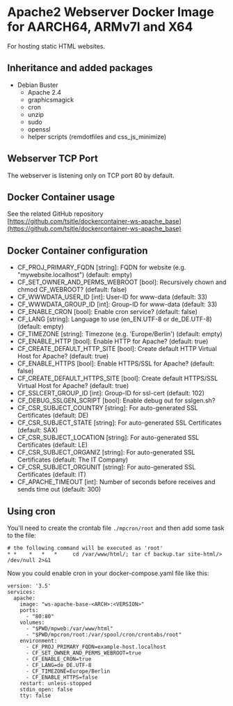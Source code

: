 # Apache2 Webserver Docker Image for AARCH64, ARMv7l and X64

For hosting static HTML websites.

## Inheritance and added packages

- Debian Buster
	- Apache 2.4
	- graphicsmagick
	- cron
	- unzip
	- sudo
	- openssl
	- helper scripts (remdotfiles and css_js_minimize)

## Webserver TCP Port

The webserver is listening only on TCP port 80 by default.

## Docker Container usage

See the related GitHub repository [https://github.com/tsitle/dockercontainer-ws-apache_base](https://github.com/tsitle/dockercontainer-ws-apache_base)

## Docker Container configuration

- CF\_PROJ\_PRIMARY\_FQDN [string]: FQDN for website (e.g. "mywebsite.localhost") (default: empty)
- CF\_SET\_OWNER\_AND\_PERMS\_WEBROOT [bool]: Recursively chown and chmod CF\_WEBROOT? (default: false)
- CF\_WWWDATA\_USER\_ID [int]: User-ID for www-data (default: 33)
- CF\_WWWDATA\_GROUP\_ID [int]: Group-ID for www-data (default: 33)
- CF\_ENABLE\_CRON [bool]: Enable cron service? (default: false)
- CF\_LANG [string]: Language to use (en\_EN.UTF-8 or de\_DE.UTF-8) (default: empty)
- CF\_TIMEZONE [string]: Timezone (e.g. 'Europe/Berlin') (default: empty)
- CF\_ENABLE\_HTTP [bool]: Enable HTTP for Apache? (default: true)
- CF\_CREATE\_DEFAULT\_HTTP\_SITE [bool]: Create default HTTP Virtual Host for Apache? (default: true)
- CF\_ENABLE\_HTTPS [bool]: Enable HTTPS/SSL for Apache? (default: false)
- CF\_CREATE\_DEFAULT\_HTTPS\_SITE [bool]: Create default HTTPS/SSL Virtual Host for Apache? (default: true)
- CF\_SSLCERT\_GROUP\_ID [int]: Group-ID for ssl-cert (default: 102)
- CF\_DEBUG\_SSLGEN\_SCRIPT [bool]: Enable debug out for sslgen.sh?
- CF\_CSR\_SUBJECT\_COUNTRY [string]: For auto-generated SSL Certificates (default: DE)
- CF\_CSR\_SUBJECT\_STATE [string]: For auto-generated SSL Certificates (default: SAX)
- CF\_CSR\_SUBJECT\_LOCATION [string]: For auto-generated SSL Certificates (default: LE)
- CF\_CSR\_SUBJECT\_ORGANIZ [string]: For auto-generated SSL Certificates (default: The IT Company)
- CF\_CSR\_SUBJECT\_ORGUNIT [string]: For auto-generated SSL Certificates (default: IT)
- CF\_APACHE\_TIMEOUT [int]: Number of seconds before receives and sends time out (default: 300)

## Using cron

You'll need to create the crontab file `./mpcron/root` and then add some task to the file:

```
# the following command will be executed as 'root'
* *    *   *   *     cd /var/www/html/; tar cf backup.tar site-html/> /dev/null 2>&1
```

Now you could enable cron in your docker-compose.yaml file like this:

```
version: '3.5'
services:
  apache:
    image: "ws-apache-base-<ARCH>:<VERSION>"
    ports:
      - "80:80"
    volumes:
      - "$PWD/mpweb:/var/www/html"
      - "$PWD/mpcron/root:/var/spool/cron/crontabs/root"
    environment:
      - CF_PROJ_PRIMARY_FQDN=example-host.localhost
      - CF_SET_OWNER_AND_PERMS_WEBROOT=true
      - CF_ENABLE_CRON=true
      - CF_LANG=de_DE.UTF-8
      - CF_TIMEZONE=Europe/Berlin
      - CF_ENABLE_HTTPS=false
    restart: unless-stopped
    stdin_open: false
    tty: false
```
